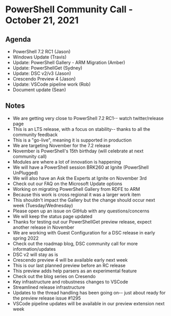 # PowerShell Community Call - October 21, 2021

## Agenda

* PowerShell 7.2 RC1 (Jason)
* Windows Update (Travis)
* Update: PowerShell Gallery - ARM Migration (Amber)
* Update: PowerShellGet (Sydney)
* Update: DSC v2/v3 (Jason)
* Crescendo Preview 4 (Jason)
* Update: VSCode pipeline work (Rob)
* Document update (Sean)

## Notes

* We are getting very close to PowerShell 7.2 RC1-- watch twitter/release page
* This is an LTS release, with a focus on stability-- thanks to all the community feedback
* This is a "go-live", meaning it is supported in production
* We are targeting November for the 7.2 release
* November is PowerShell's 15th birthday (will celebrate at next community call)
* Modules are where a lot of innovation is happening
* We will have a PowerShell session BRK260 at Ignite (PowerShell UnPlugged)
* We will also have an Ask the Experts at Ignite on November 3rd
* Check out our FAQ on the Microsoft Update options
* Working on migrating PowerShell Gallery from RDFE to ARM
* Because this work is cross regional it was a larger work item
* This shouldn't impact the Gallery but the change should occur next week (Tuesday/Wednesday)
* Please open up an issue on GitHub with any questions/concerns
* We will keep the status page updated
* Thanks for testing out our PowerShellGet preview release, expect another release in November
* We are working with Guest Configuration for a DSC release in early spring 2022
* Check out the roadmap blog, DSC community call for more information/updates
* DSC v2 will stay as is
* Crescendo preview 4 will be available early next week
* This is our last planned preview before an RC release
* This preview adds help parsers as an experimental feature
* Check out the blog series on Cresendo
* Key infrastructure and robustness changes to VSCode
* Streamlined release infrastructure
* Updates to the thread handling has been going on-- just about ready for the preview release issue #1295
* VSCode pipeline updates will be available in our preview extension next week
